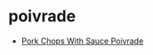# poivrade

 * [Pork Chops With Sauce Poivrade](../index/p/pork-chops-with-sauce-poivrade-4987.json)
